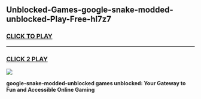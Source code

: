 
## Unblocked-Games-google-snake-modded-unblocked-Play-Free-hl7z7
<h3>
<a href="https://premium76.site?title=google-snake-modded-unblocked&ref=20M">CLICK TO PLAY</a></h3>
<hr>

<h3>
<a href="https://premium76.site?title=google-snake-modded-unblocked&ref=20M">CLICK 2 PLAY</a>
  
</h3>

<a href="https://premium76.site?title=google-snake-modded-unblocked&ref=19M"><img src="https://clearcache.store/games.png"></a>


**google-snake-modded-unblocked games unblocked: Your Gateway to Fun and Accessible Online Gaming**
